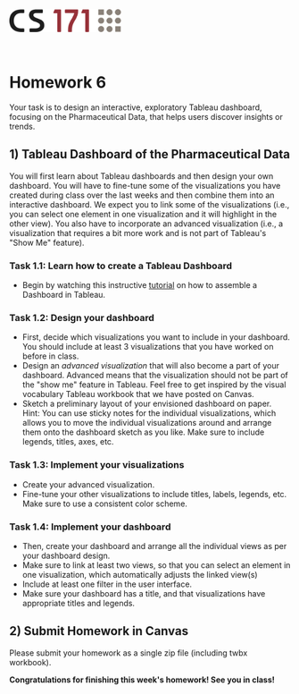 <!-----
layout: lab
exclude: true
----->

<img src="cs171-logo.png" width="200">

&nbsp;

# Homework 6


Your task is to design an interactive, exploratory Tableau dashboard, focusing on the Pharmaceutical Data, that helps users discover insights or trends.


## 1) Tableau Dashboard of the Pharmaceutical Data

You will first learn about Tableau dashboards and then design your own dashboard. You will have to fine-tune some of the visualizations you have created during class over the last weeks and then combine them into an interactive dashboard. We expect you to link some of the visualizations (i.e., you can select one element in one visualization and it will highlight in the other view). You also have to incorporate an advanced visualization (i.e., a visualization that requires a bit more work and is not part of Tableau's "Show Me" feature).


### Task 1.1: Learn how to create a Tableau Dashboard

- Begin by watching this instructive [tutorial](https://public.tableau.com/app/learn/how-to-videos) on how to assemble a Dashboard in Tableau.


### Task 1.2: Design your dashboard

- First, decide which visualizations you want to include in your dashboard. You should include at least 3 visualizations that you have worked on before in class.
- Design an *advanced visualization* that will also become a part of your dashboard. Advanced means that the visualization should not be part of the "show me" feature in Tableau. Feel free to get inspired by the visual vocabulary Tableau workbook that we have posted on Canvas.
- Sketch a preliminary layout of your envisioned dashboard on paper. Hint: You can use sticky notes for the individual visualizations, which allows you to move the individual visualizations around and arrange them onto the dashboard sketch as you like. Make sure to include legends, titles, axes, etc.

### Task 1.3: Implement your visualizations

- Create your advanced visualization.
- Fine-tune your other visualizations to include titles, labels, legends, etc. Make sure to use a consistent color scheme.

### Task 1.4: Implement your dashboard

- Then, create your dashboard and arrange all the individual views as per your dashboard design.
- Make sure to link at least two views, so that you can select an element in one visualization, which automatically adjusts the linked view(s)
- Include at least one filter in the user interface.
- Make sure your dashboard has a title, and that visualizations have appropriate titles and legends.


## 2) Submit Homework in Canvas

Please submit your homework as a single zip file (including twbx workbook).


**Congratulations for finishing this week's homework! See you in class!**
